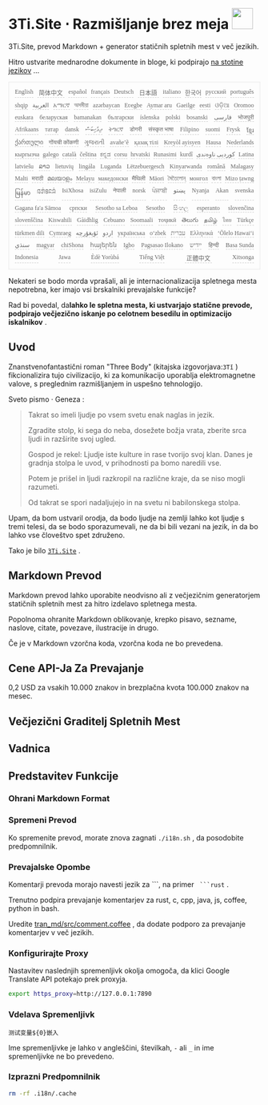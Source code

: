 <h1 style="justify-content:space-between">3Ti.Site ⋅ Razmišljanje brez meja <img src="//i-01.eu.org/3Ti/logo.svg" style="user-select:none;margin-top:-1px;width:42px"></h1>

3Ti.Site, prevod Markdown + generator statičnih spletnih mest v več jezikih.

Hitro ustvarite mednarodne dokumente in bloge, ki podpirajo [na stotine jezikov](https://github.com/i18n-site/node/blob/main/lang/src/index.js) ...

<pre class="langli" style="display:flex;flex-wrap:wrap;background:transparent;border:1px solid #eee;font-size:12px;box-shadow:0 0 3px inset #eee;padding:12px 5px 4px 12px;justify-content:space-between;"><style>pre.langli i{font-weight:300;font-family:s;margin-right:7px;margin-bottom:8px;font-style:normal;color:#666;border-bottom:1px dashed #ccc;}</style><i>English</i><i> 简体中文 </i><i>español</i><i>français</i><i>Deutsch</i><i> 日本語 </i><i>italiano</i><i>한국어</i><i>русский</i><i>português</i><i>shqip</i><i>‫العربية‬</i><i>አማርኛ</i><i>অসমীয়া</i><i>azərbaycan</i><i>Eʋegbe</i><i>Aymar aru</i><i>Gaeilge</i><i>eesti</i><i>ଓଡ଼ିଆ</i><i>Oromoo</i><i>euskara</i><i>беларуская</i><i>bamanakan</i><i>български</i><i>íslenska</i><i>polski</i><i>bosanski</i><i>‫فارسی‬</i><i>भोजपुरी</i><i>Afrikaans</i><i>татар</i><i>dansk</i><i>‫ދިވެހިބަސް‬</i><i>ትግርኛ</i><i>डोगरी</i><i>संस्कृत भाषा</i><i>Filipino</i><i>suomi</i><i>Frysk</i><i>ខ្មែរ</i><i>ქართული</i><i>गोंयची कोंकणी</i><i>ગુજરાતી</i><i>avañe’ẽ</i><i>қазақ тілі</i><i>Kreyòl ayisyen</i><i>Hausa</i><i>Nederlands</i><i>кыргызча</i><i>galego</i><i>català</i><i>čeština</i><i>ಕನ್ನಡ</i><i>corsu</i><i>hrvatski</i><i>Runasimi</i><i>kurdî</i><i>‫کوردیی ناوەندی‬</i><i>Latina</i><i>latviešu</i><i>ລາວ</i><i>lietuvių</i><i>lingála</i><i>Luganda</i><i>Lëtzebuergesch</i><i>Kinyarwanda</i><i>română</i><i>Malagasy</i><i>Malti</i><i>मराठी</i><i>മലയാളം</i><i>Melayu</i><i>македонски</i><i>मैथिली</i><i>Māori</i><i>মৈতৈলোন্</i><i>монгол</i><i>বাংলা</i><i>Mizo ṭawng</i><i>မြန်မာ</i><i>𞄀𞄄𞄰𞄩𞄍𞄜𞄰</i><i>IsiXhosa</i><i>isiZulu</i><i>नेपाली</i><i>norsk</i><i>ਪੰਜਾਬੀ</i><i>‫پښتو‬</i><i>Nyanja</i><i>Akan</i><i>svenska</i><i>Gagana fa'a Sāmoa</i><i>српски</i><i>Sesotho sa Leboa</i><i>Sesotho</i><i>සිංහල</i><i>esperanto</i><i>slovenčina</i><i>slovenščina</i><i>Kiswahili</i><i>Gàidhlig</i><i>Cebuano</i><i>Soomaali</i><i>тоҷикӣ</i><i>తెలుగు</i><i>தமிழ்</i><i>ไทย</i><i>Türkçe</i><i>türkmen dili</i><i>Cymraeg</i><i>‫ئۇيغۇرچە‬</i><i>‫اردو‬</i><i>українська</i><i>o‘zbek</i><i>‫עברית‬</i><i>Ελληνικά</i><i>ʻŌlelo Hawaiʻi</i><i>‫سنڌي‬</i><i>magyar</i><i>chiShona</i><i>հայերեն</i><i>Igbo</i><i>Pagsasao Ilokano</i><i>‫ייִדיש‬</i><i>हिन्दी</i><i>Basa Sunda</i><i>Indonesia</i><i>Jawa</i><i>Èdè Yorùbá</i><i>Tiếng Việt</i><i> 正體中文 </i><i>Xitsonga</i></pre>

Nekateri se bodo morda vprašali, ali je internacionalizacija spletnega mesta nepotrebna, ker imajo vsi brskalniki prevajalske funkcije?

Rad bi povedal, da**lahko le spletna mesta, ki ustvarjajo statične prevode, podpirajo večjezično iskanje po celotnem besedilu in optimizacijo iskalnikov** .

## Uvod

Znanstvenofantastični roman &quot;Three Body&quot; (kitajska izgovorjava:`3Tǐ` ) fikcionalizira tujo civilizacijo, ki za komunikacijo uporablja elektromagnetne valove, s preglednim razmišljanjem in uspešno tehnologijo.

Sveto pismo · Geneza :

> Takrat so imeli ljudje po vsem svetu enak naglas in jezik.
>
> Zgradite stolp, ki sega do neba, dosežete božja vrata, zberite srca ljudi in razširite svoj ugled.
>
> Gospod je rekel: Ljudje iste kulture in rase tvorijo svoj klan. Danes je gradnja stolpa le uvod, v prihodnosti pa bomo naredili vse.
>
> Potem je prišel in ljudi razkropil na različne kraje, da se niso mogli razumeti.
>
> Od takrat se spori nadaljujejo in na svetu ni babilonskega stolpa.

Upam, da bom ustvaril orodja, da bodo ljudje na zemlji lahko kot ljudje s tremi telesi, da se bodo sporazumevali, ne da bi bili vezani na jezik, in da bo lahko vse človeštvo spet združeno.

Tako je bilo [`3Ti.Site`](//3Ti.Site) .

## Markdown Prevod

Markdown prevod lahko uporabite neodvisno ali z večjezičnim generatorjem statičnih spletnih mest za hitro izdelavo spletnega mesta.

Popolnoma ohranite Markdown oblikovanje, krepko pisavo, sezname, naslove, citate, povezave, ilustracije in drugo.

Če je v Markdown vzorčna koda, vzorčna koda ne bo prevedena.

## Cene API-Ja Za Prevajanje

0,2 USD za vsakih 10.000 znakov in brezplačna kvota 100.000 znakov na mesec.

## Večjezični Graditelj Spletnih Mest

## Vadnica

## Predstavitev Funkcije

### Ohrani Markdown Format

### Spremeni Prevod

Ko spremenite prevod, morate znova zagnati `./i18n.sh` , da posodobite predpomnilnik.

### Prevajalske Opombe

Komentarji prevoda morajo navesti jezik za \```, na primer ` ```rust` .

Trenutno podpira prevajanje komentarjev za rust, c, cpp, java, js, coffee, python in bash.

Uredite [tran_md/src/comment.coffee](https://github.com/i18n-site/node/blob/main/tran_md/src/comment.coffee) , da dodate podporo za prevajanje komentarjev v več jezikih.

### Konfigurirajte Proxy

Nastavitev naslednjih spremenljivk okolja omogoča, da klici Google Translate API potekajo prek proxyja.

```bash
export https_proxy=http://127.0.0.1:7890
```

### Vdelava Spremenljivk

```
测试变量${0}嵌入
```

Ime spremenljivke je lahko v angleščini, številkah, `-` ali `_` in ime spremenljivke ne bo prevedeno.

### Izprazni Predpomnilnik

```bash
rm -rf .i18n/.cache
```
